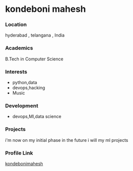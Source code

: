 # kondeboni mahesh

### Location

hyderabad , telangana , India

### Academics

B.Tech in Computer Science

### Interests

- python,data
- devops,hacking
- Music

### Development

-  devops,Ml,data science

### Projects

i'm now on my initial phase in the future i will my ml projects 

### Profile Link

 [kondebonimahesh](https://github.com/kondebonimahesh)
